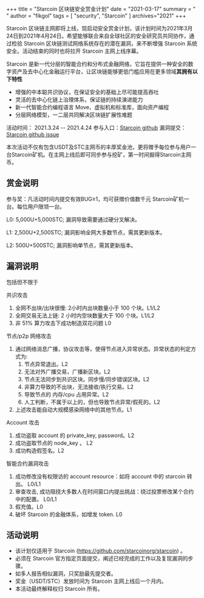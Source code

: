 +++
title = "Starcoin 区块链安全赏金计划"
date = "2021-03-17"
summary = " "
author = "fikgol"
tags = [
    "security",
    "Starcoin"
]
archives="2021"
+++

Starcoin 区块链主网即将上线，现启动安全赏金计划，该计划时间为2021年3月24日到2021年4月24日。希望能够联合来自全球社区的安全研究员共同协作，通过检验 Starcoin 区块链测试网络系统存在的潜在漏洞，来不断增强 Starcoin 系统安全。活动结束的同时也将拉开 Starcoin 主网上线序幕。

Starcoin 是新一代分层的智能合约和分布式金融网络，它旨在提供一种安全的数字资产及去中心化金融运行平台，让区块链能够更低门槛应用在更多领域**其拥有以下特性**

* 增强的中本聪共识协议，在保证安全的基础上尽可能提高吞吐
* 灵活的去中心化链上治理体系，保证链的持续演进能力
* 新一代智能合约编程语言 Move、虚拟机和标准库，面向资产编程
* 分层网络模型，一二层共同解决区块链扩展性难题


活动时间： 2021.3.24 -- 2021.4.24
参与入口：[Starcoin github](https://github.com/starcoinorg/starcoin)
漏洞提交：[Starcoin github issue](https://github.com/starcoinorg/starcoin/issues)

本次活动不仅有包含USDT及STC主网币的丰厚奖金池，更将赠予每位参与用户一台Starcoin矿机。在主网上线后即可同步参与挖矿，第一时间掘得Starcoin主网币。

## 赏金说明

参与奖：凡活动时间内提交有效BUG≥1，均可获赠价值数千元 Starcoin矿机一台。每位用户限领一台。

L0: 5,000U+5,000STC;
漏洞导致需要通过硬分叉解决。

L1: 2,500U+2,500STC;
漏洞影响全网大多数节点，需其更新版本。

L2: 500U+500STC;
漏洞影响单节点，需其更新版本。

## 漏洞说明

包括但不限于

共识攻击

1. 全网不出块/出块很慢: 2小时内出块数量小于 100 个块。L1/L2
2. 全网交易无法上链: 2 小时内空块数量大于 100 个块。L1/L2
3. 非 51% 算力攻击下成功制造双花问题 L0

节点/p2p 网络攻击

1. 通过网络消息广播，协议攻击等，使得节点进入异常状态。异常状态的判定方式为: 
    1. 节点异常退出。L2
    2. 无法对外广播交易，广播新区块。L2
    3. 节点无法同步到共识区块。同步慢/同步错误区块。L2
    4. 非算力导致的不出块，无法接收/执行交易。L2
    5. 导致节点的 内存/cpu 占用异常。L2
    6. 人工判断，不属于以上的，但也导致节点异常/假死的。L2
2. 上述攻击能自动大规模感染网络中的其他节点。L1

Account 攻击

1. 成功盗取 account 的 private_key, password。L2
2. 成功盗取节点的 node_key 。 L2
3. 成功构造假签名。L2

智能合约漏洞攻击

1. 成功修改没有权限访的 account resource：如将 account 中的 starcoin 转出。 L0/L1
2. 审查攻击, 成功阻挠大多数人在时间窗口内提出挑战：绕过投票修改某个合约中的配置。 L0/L1
3. 假充值。L0
4. 破坏 Starcoin 的金融体系，如增发 token. L0

## 活动说明

* 该计划仅适用于 Starcoin (https://github.com/starcoinorg/starcoin) 。
* 必须在 Starcoin 官方指定页面提交，阐述已经完成的工作以及复现漏洞的步骤。
* 如多人报告相似漏洞，只奖励最先提交者。
* 奖金（USDT/STC）发放时间为 Starcoin 主网上线后一个月内。
* 本活动最终解释权归 Starcoin 所有。


